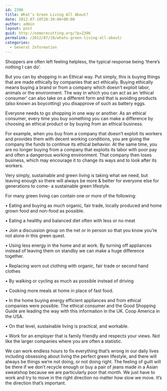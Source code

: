 ```yaml
---
id: 2396
title: What’s Green Living All About?
date: 2012-07-10T20:39:00+00:00
author: admin
layout: post
guid: http://nomorecutting.org/?p=2396
permalink: /2012/07/10/whats-green-living-all-about/
categories:
  - General Information
---
```

Shoppers are often left feeling helpless, the typical response being ‘there’s nothing I can do’.

But you can by shopping in an Ethical way. Put simply, this is buying things that are made ethically by companies that act ethically. Buying ethically means buying a brand or from a company which doesn’t exploit labor, animals or the environment. The way in which you can act as an &#8216;ethical consumer&#8217; can also take on a different form and that is avoiding products (also known as boycotting) you disapprove of such as battery eggs.

Everyone needs to go shopping in one way or another. As an ethical consumer, every time you buy something you can make a difference by choosing an ethical product or by buying from an ethical business.

For example, when you buy from a company that doesn’t exploit its workers and provides them with decent working conditions, you are giving the company the funds to continue its ethical behavior. At the same time, you are no longer buying from a company that exploits its labor with poor pay and often a dangerous working environment. That company then loses business, which may encourage it to change its ways and to look after its workers.

Very simply, sustainable and green living is taking what we need, but leaving enough so there will always be more & better for everyone else for generations to come- a sustainable green lifestyle.

For many green living can contain one or more of the following:

• Eating and buying as much organic, fair trade, locally produced and home grown food and non-food as possible.
  
• Eating a healthy and balanced diet often with less or no meat
  
• Join a discussion group on the net or in person so that you know you’re not alone in this green quest.
  
• Using less energy in the home and at work. By turning off appliances instead of leaving them on standby we can make a huge difference together.
  
• Replacing worn out clothing with organic, fair trade or second hand clothes
  
• By walking or cycling as much as possible instead of driving
  
• Cooking more meals at home in place of fast food.
  
• In the home buying energy efficient appliances and from ethical companies were possible. The ethical consumer and the Good Shopping Guide are leading the way with this information in the UK. Coop America in the USA.
  
• On that level, sustainable living is practical, and workable.
  
• Work for an employer that is family friendly and respects your views. Not like the larger companies where you are often a statistic.

We can work endless hours to fix everything that&#8217;s wrong in our daily lives including obsessing about living the perfect green lifestyle, and there will always be things we&#8217;re not doing, or not doing right. The feeling of guilt will be there if we don’t recycle enough or buy a pair of jeans made in a Asian sweatshop because we are particularly poor that month. We just have to work and try to move in the right direction no matter how slow we move. It’s the direction that’s important.